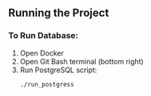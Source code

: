 ## Running the Project

### To Run Database:
1. Open Docker
2. Open Git Bash terminal (bottom right)
3. Run PostgreSQL script:
   ```bash
   ./run_postgress
